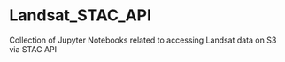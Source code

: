 # Landsat_STAC_API
Collection of Jupyter Notebooks related to accessing Landsat data on S3 via STAC API

